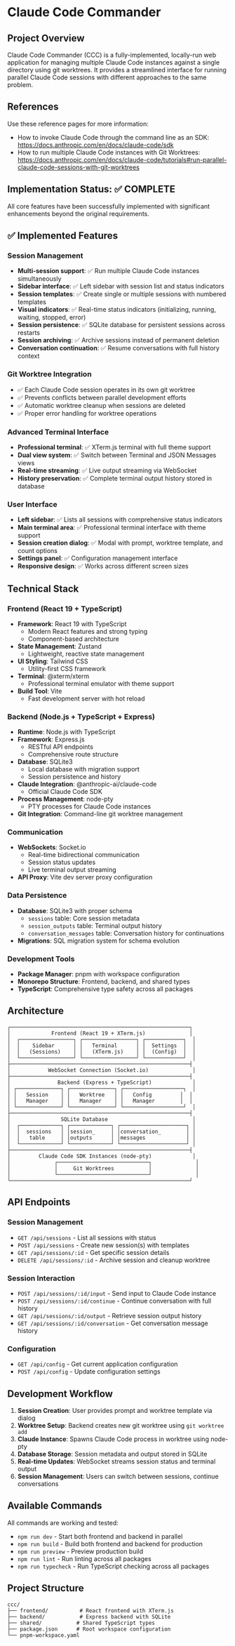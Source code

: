 # Claude Code Commander

## Project Overview

Claude Code Commander (CCC) is a fully-implemented, locally-run web application for managing multiple Claude Code instances against a single directory using git worktrees. It provides a streamlined interface for running parallel Claude Code sessions with different approaches to the same problem.

## References
Use these reference pages for more information:
- How to invoke Claude Code through the command line as an SDK: https://docs.anthropic.com/en/docs/claude-code/sdk
- How to run multiple Claude Code instances with Git Worktrees: https://docs.anthropic.com/en/docs/claude-code/tutorials#run-parallel-claude-code-sessions-with-git-worktrees

## Implementation Status: ✅ COMPLETE

All core features have been successfully implemented with significant enhancements beyond the original requirements.

## ✅ Implemented Features

### Session Management
- **Multi-session support**: ✅ Run multiple Claude Code instances simultaneously
- **Sidebar interface**: ✅ Left sidebar with session list and status indicators
- **Session templates**: ✅ Create single or multiple sessions with numbered templates
- **Visual indicators**: ✅ Real-time status indicators (initializing, running, waiting, stopped, error)
- **Session persistence**: ✅ SQLite database for persistent sessions across restarts
- **Session archiving**: ✅ Archive sessions instead of permanent deletion
- **Conversation continuation**: ✅ Resume conversations with full history context

### Git Worktree Integration
- ✅ Each Claude Code session operates in its own git worktree
- ✅ Prevents conflicts between parallel development efforts
- ✅ Automatic worktree cleanup when sessions are deleted
- ✅ Proper error handling for worktree operations

### Advanced Terminal Interface
- **Professional terminal**: ✅ XTerm.js terminal with full theme support
- **Dual view system**: ✅ Switch between Terminal and JSON Messages views
- **Real-time streaming**: ✅ Live output streaming via WebSocket
- **History preservation**: ✅ Complete terminal output history stored in database

### User Interface
- **Left sidebar**: ✅ Lists all sessions with comprehensive status indicators
- **Main terminal area**: ✅ Professional terminal interface with theme support
- **Session creation dialog**: ✅ Modal with prompt, worktree template, and count options
- **Settings panel**: ✅ Configuration management interface
- **Responsive design**: ✅ Works across different screen sizes

## Technical Stack

### Frontend (React 19 + TypeScript)
- **Framework**: React 19 with TypeScript
  - Modern React features and strong typing
  - Component-based architecture
- **State Management**: Zustand
  - Lightweight, reactive state management
- **UI Styling**: Tailwind CSS
  - Utility-first CSS framework
- **Terminal**: @xterm/xterm
  - Professional terminal emulator with theme support
- **Build Tool**: Vite
  - Fast development server with hot reload

### Backend (Node.js + TypeScript + Express)
- **Runtime**: Node.js with TypeScript
- **Framework**: Express.js
  - RESTful API endpoints
  - Comprehensive route structure
- **Database**: SQLite3
  - Local database with migration support
  - Session persistence and history
- **Claude Integration**: @anthropic-ai/claude-code
  - Official Claude Code SDK
- **Process Management**: node-pty
  - PTY processes for Claude Code instances
- **Git Integration**: Command-line git worktree management

### Communication
- **WebSockets**: Socket.io
  - Real-time bidirectional communication
  - Session status updates
  - Live terminal output streaming
- **API Proxy**: Vite dev server proxy configuration

### Data Persistence
- **Database**: SQLite3 with proper schema
  - `sessions` table: Core session metadata
  - `session_outputs` table: Terminal output history  
  - `conversation_messages` table: Conversation history for continuations
- **Migrations**: SQL migration system for schema evolution

### Development Tools
- **Package Manager**: pnpm with workspace configuration
- **Monorepo Structure**: Frontend, backend, and shared types
- **TypeScript**: Comprehensive type safety across all packages

## Architecture

```
┌─────────────────────────────────────────────────────────┐
│             Frontend (React 19 + XTerm.js)              │
│  ┌─────────────────┐ ┌─────────────────┐ ┌────────────┐  │
│  │    Sidebar      │ │   Terminal      │ │  Settings  │  │
│  │   (Sessions)    │ │   (XTerm.js)    │ │  (Config)  │  │
│  └─────────────────┘ └─────────────────┘ └────────────┘  │
├─────────────────────────────────────────────────────────┤
│            WebSocket Connection (Socket.io)              │
├─────────────────────────────────────────────────────────┤
│               Backend (Express + TypeScript)             │
│ ┌──────────────┐ ┌──────────────┐ ┌───────────────────┐  │
│ │   Session    │ │   Worktree   │ │   Config         │  │
│ │   Manager    │ │   Manager    │ │   Manager        │  │
│ └──────────────┘ └──────────────┘ └───────────────────┘  │
├─────────────────────────────────────────────────────────┤
│                SQLite Database                           │
│  ┌─────────────┐ ┌─────────────┐ ┌─────────────────────┐ │
│  │  sessions   │ │session_     │ │conversation_        │ │
│  │   table     │ │outputs      │ │messages             │ │
│  └─────────────┘ └─────────────┘ └─────────────────────┘ │
├─────────────────────────────────────────────────────────┤
│         Claude Code SDK Instances (node-pty)             │
│              ┌─────────────────────────────┐              │
│              │     Git Worktrees           │              │
│              └─────────────────────────────┘              │
└─────────────────────────────────────────────────────────┘
```

## API Endpoints

### Session Management
- `GET /api/sessions` - List all sessions with status
- `POST /api/sessions` - Create new session(s) with templates
- `GET /api/sessions/:id` - Get specific session details
- `DELETE /api/sessions/:id` - Archive session and cleanup worktree

### Session Interaction  
- `POST /api/sessions/:id/input` - Send input to Claude Code instance
- `POST /api/sessions/:id/continue` - Continue conversation with full history
- `GET /api/sessions/:id/output` - Retrieve session output history
- `GET /api/sessions/:id/conversation` - Get conversation message history

### Configuration
- `GET /api/config` - Get current application configuration
- `POST /api/config` - Update configuration settings

## Development Workflow

1. **Session Creation**: User provides prompt and worktree template via dialog
2. **Worktree Setup**: Backend creates new git worktree using `git worktree add`
3. **Claude Instance**: Spawns Claude Code process in worktree using node-pty
4. **Database Storage**: Session metadata and output stored in SQLite
5. **Real-time Updates**: WebSocket streams session status and terminal output
6. **Session Management**: Users can switch between sessions, continue conversations

## Available Commands

All commands are working and tested:
- `npm run dev` - Start both frontend and backend in parallel
- `npm run build` - Build both frontend and backend for production  
- `npm run preview` - Preview production build
- `npm run lint` - Run linting across all packages
- `npm run typecheck` - Run TypeScript checking across all packages

## Project Structure

```
ccc/
├── frontend/          # React frontend with XTerm.js
├── backend/           # Express backend with SQLite
├── shared/           # Shared TypeScript types
├── package.json      # Root workspace configuration
└── pnpm-workspace.yaml
```